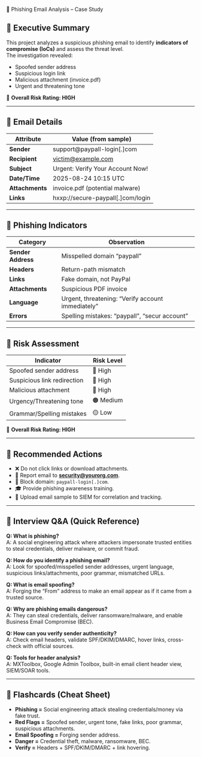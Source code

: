 📧 Phishing Email Analysis – Case Study  

## 🔹 Executive Summary  
This project analyzes a suspicious phishing email to identify **indicators of compromise (IoCs)** and assess the threat level.  
The investigation revealed:  
- Spoofed sender address  
- Suspicious login link  
- Malicious attachment (invoice.pdf)  
- Urgent and threatening tone  

📌 **Overall Risk Rating: HIGH**  

---

## 🔹 Email Details  

| Attribute       | Value (from sample) |
|-----------------|----------------------|
| **Sender**      | support@paypall-login[.]com |
| **Recipient**   | victim@example.com |
| **Subject**     | Urgent: Verify Your Account Now! |
| **Date/Time**   | 2025-08-24 10:15 UTC |
| **Attachments** | invoice.pdf (potential malware) |
| **Links**       | hxxp://secure-paypall[.]com/login |

---

## 🔹 Phishing Indicators  

| Category   | Observation |
|------------|-------------|
| **Sender Address** | Misspelled domain “paypall” |
| **Headers** | Return-path mismatch |
| **Links** | Fake domain, not PayPal |
| **Attachments** | Suspicious PDF invoice |
| **Language** | Urgent, threatening: “Verify account immediately” |
| **Errors** | Spelling mistakes: “paypall”, “secur account” |

---

## 🔹 Risk Assessment  

| Indicator                | Risk Level |
|---------------------------|------------|
| Spoofed sender address    | 🔴 High |
| Suspicious link redirection | 🔴 High |
| Malicious attachment      | 🔴 High |
| Urgency/Threatening tone  | 🟠 Medium |
| Grammar/Spelling mistakes | 🟡 Low |

📌 **Overall Risk Rating: HIGH**  

---

## 🔹 Recommended Actions  
- ❌ Do not click links or download attachments.  
- 📩 Report email to **security@yourorg.com**.  
- 🚫 Block domain: `paypall-login[.]com`.  
- 🎓 Provide phishing awareness training.  
- 🔎 Upload email sample to SIEM for correlation and tracking.  

---

## 🔹 Interview Q&A (Quick Reference)  

**Q: What is phishing?**  
A: A social engineering attack where attackers impersonate trusted entities to steal credentials, deliver malware, or commit fraud.  

**Q: How do you identify a phishing email?**  
A: Look for spoofed/misspelled sender addresses, urgent language, suspicious links/attachments, poor grammar, mismatched URLs.  

**Q: What is email spoofing?**  
A: Forging the “From” address to make an email appear as if it came from a trusted source.  

**Q: Why are phishing emails dangerous?**  
A: They can steal credentials, deliver ransomware/malware, and enable Business Email Compromise (BEC).  

**Q: How can you verify sender authenticity?**  
A: Check email headers, validate SPF/DKIM/DMARC, hover links, cross-check with official sources.  

**Q: Tools for header analysis?**  
A: MXToolbox, Google Admin Toolbox, built-in email client header view, SIEM/SOAR tools.  

---

## 🔹 Flashcards (Cheat Sheet)  

- **Phishing =** Social engineering attack stealing credentials/money via fake trust.  
- **Red Flags =** Spoofed sender, urgent tone, fake links, poor grammar, suspicious attachments.  
- **Email Spoofing =** Forging sender address.  
- **Danger =** Credential theft, malware, ransomware, BEC.  
- **Verify =** Headers + SPF/DKIM/DMARC + link hovering.  

